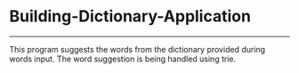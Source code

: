 # Building-Dictionary-Application
--------
This program suggests the words from the dictionary provided during words input. The word suggestion is being handled using trie.

